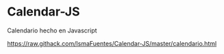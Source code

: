 # Calendar-JS
Calendario hecho en Javascript

https://raw.githack.com/IsmaFuentes/Calendar-JS/master/calendario.html

